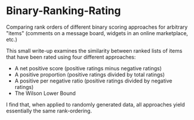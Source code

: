 # Binary-Ranking-Rating
Comparing rank orders of different binary scoring approaches for arbitrary "items" (comments on a message board, widgets in an online marketplace, etc.)

This small write-up examines the similarity between ranked lists of items that have been rated using four different approaches:

* A net positive score (positive ratings minus negative ratings)
* A positive proportion (positive ratings divided by total ratings)
* A positive per negative ratio (positive ratings divided by negative ratings)
* The Wilson Lower Bound

I find that, when applied to randomly generated data, all approaches yield essentially the same rank-ordering. 
